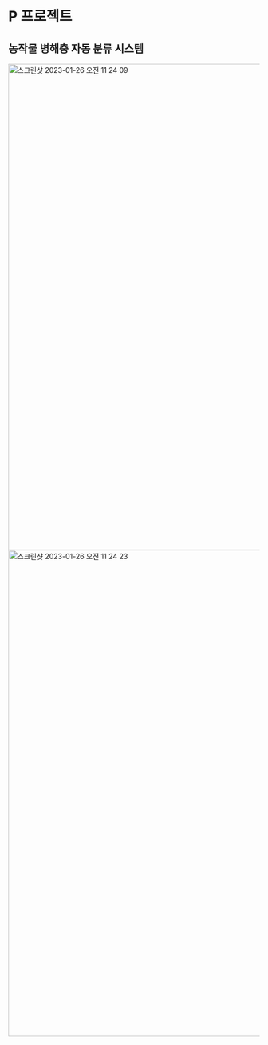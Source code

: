 # P 프로젝트
## 농작물 병해충 자동 분류 시스템

<img width="974" alt="스크린샷 2023-01-26 오전 11 24 09" src="https://user-images.githubusercontent.com/98483125/214744247-8206eb75-c2da-4566-bd61-eff05fc4cc41.png">

<img width="974" alt="스크린샷 2023-01-26 오전 11 24 23" src="https://user-images.githubusercontent.com/98483125/214744275-6e63f6a8-050b-4acf-9585-96f83d427601.png">
